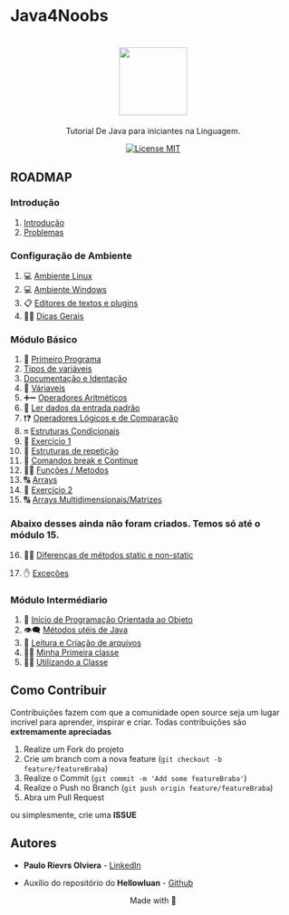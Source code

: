 # Java4Noobs

<h1 align="center">
  <img src="https://cdn.iconscout.com/icon/free/png-256/java-43-569305.png" width="120">
</h1>

<p align="center">Tutorial De Java para iniciantes na Linguagem.</p>

<p align="center">
  <a href="https://opensource.org/licenses/MIT">
    <img src="https://img.shields.io/badge/License-MIT-blue.svg" alt="License MIT">
  </a>
</p>

## ROADMAP

### Introdução

1. [Introdução](https://github.com/paulorievrs/java4noobs/blob/master/1%20-%20Introdu%C3%A7%C3%A3o/1.1-Introdu%C3%A7%C3%A3o.md)
2. [Problemas](https://github.com/paulorievrs/java4noobs/blob/master/1%20-%20Introdu%C3%A7%C3%A3o/1.2-Problemas.md)


### Configuração de Ambiente

1. 💻 [Ambiente Linux](https://github.com/paulorievrs/java4noobs/blob/master/2%20-%20Ambiente/2.1-Ambiente-Linux.md)
2. 💻 [Ambiente Windows](https://github.com/paulorievrs/java4noobs/blob/master/2%20-%20Ambiente/2.1-Ambiente-Windows.md)
3. 📋 [Editores de textos e plugins](https://github.com/paulorievrs/java4noobs/blob/master/2%20-%20Ambiente/2.2-Editor-de-Texto.md)
4. 💁‍♂️ [Dicas Gerais](https://github.com/paulorievrs/java4noobs/blob/master/2%20-%20Ambiente/2.3-Dicas-Gerais.md)

### Módulo Básico

1. 🥇 [Primeiro Programa](https://github.com/paulorievrs/java4noobs/blob/master/3%20-%20B%C3%A1sico/01-Primeiro-Programa.md)
2. [Tipos de variáveis](https://github.com/paulorievrs/java4noobs/blob/master/3%20-%20B%C3%A1sico/02-Tipos-De-Variaveis.md)
3. [Documentação e Identação](https://github.com/paulorievrs/java4noobs/blob/master/3%20-%20B%C3%A1sico/03-Documenta%C3%A7%C3%A3o-Identa%C3%A7%C3%A3o.md)
4. 🚦 [Váriaveis](https://github.com/paulorievrs/java4noobs/blob/master/3%20-%20B%C3%A1sico/04-DeclaracaoDeVariaveis.md)
5. ➕➖ [Operadores Aritméticos](https://github.com/paulorievrs/java4noobs/blob/master/3%20-%20B%C3%A1sico/05-OperadoresMatematicos.md)
6. 🎹 [Ler dados da entrada padrão](https://github.com/paulorievrs/java4noobs/blob/master/3%20-%20B%C3%A1sico/06-LendoDadosDaEntradaPadrao.md)
7. ❗❓ [Operadores Lógicos e de Comparação](https://github.com/paulorievrs/java4noobs/blob/master/3%20-%20B%C3%A1sico/07-OperadoresLogicos-e-Comparacao.md)
8. 🔛 [Estruturas Condicionais](https://github.com/paulorievrs/java4noobs/blob/master/3%20-%20B%C3%A1sico/08-EstruturasCondicionais.md)
9. 📝 [Exercício 1](https://github.com/paulorievrs/java4noobs/blob/master/3%20-%20B%C3%A1sico/09-Exercicio1.md)
10. 🔄 [Estruturas de repetição](https://github.com/paulorievrs/java4noobs/blob/master/3%20-%20B%C3%A1sico/10-EstruturasDeRepeticao.md)
11. 🔄 [Comandos break e Continue](https://github.com/paulorievrs/java4noobs/blob/master/3%20-%20B%C3%A1sico/11-Break-Continue.md)
12. 🏃‍♂ [Funções / Metodos](https://github.com/paulorievrs/java4noobs/blob/master/3%20-%20B%C3%A1sico/11-Funcoes-Metodos.md)
13. 🔠 [Arrays](https://github.com/paulorievrs/java4noobs/blob/master/3%20-%20B%C3%A1sico/12-Arrays.md)
14. 📝 [Exercício 2](https://github.com/paulorievrs/java4noobs/blob/master/3%20-%20B%C3%A1sico/13-Exercico2.md)
15. 🔠 [Arrays Multidimensionais/Matrizes]()

<h3>Abaixo desses ainda não foram criados. Temos só até o módulo 15.</h3>



16. 🏃‍♂ [Diferenças de métodos static e non-static]()

17. ✋ [Exceções]()

### Módulo Intermédiario

1. 🤖 [Início de Programação Orientada ao Objeto]()
2. 👁️‍🗨️ [Métodos utéis de Java]()
3. 📂 [Leitura e Criação de arquivos]()
4. 👨‍🏫 [Minha Primeira classe]()
5. 👨‍🏫 [Utilizando a Classe]()


## Como Contribuir

Contribuições fazem com que a comunidade open source seja um lugar incrível para aprender, inspirar e criar. Todas contribuições
são **extremamente apreciadas**

1. Realize um Fork do projeto
2. Crie um branch com a nova feature (`git checkout -b feature/featureBraba`)
3. Realize o Commit (`git commit -m 'Add some featureBraba'`)
4. Realize o Push no Branch (`git push origin feature/featureBraba`)
5. Abra um Pull Request

ou simplesmente, crie uma **ISSUE**

## Autores

- **Paulo Rievrs Olviera** - [LinkedIn](https://www.linkedin.com/in/paulo-rievrs/)

- Auxílio do repositório do **Hellowluan** - [Github](https://github.com/hellowluan)

<p align="center">Made with 💜</p>
